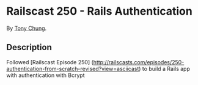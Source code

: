 # Railscast 250 - Rails Authentication

By [Tony Chung](http://www.github.com/tonycchung).

## Description

Followed [Railscast Episode 250] (http://railscasts.com/episodes/250-authentication-from-scratch-revised?view=asciicast) to build a Rails app with authentication with Bcrypt


